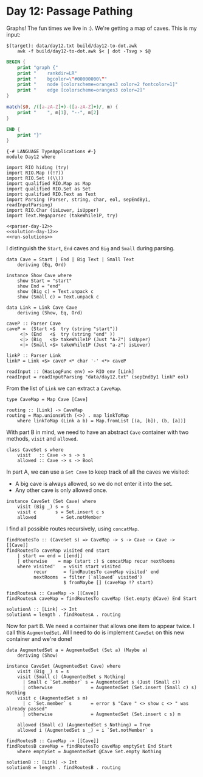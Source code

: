 # Day 12: Passage Pathing
Graphs! The fun times we live in :). We're getting a map of caves. This is my input:

``` {.make #day-12-plot-map target=fig/day12-map.svg}
$(target): data/day12.txt build/day12-to-dot.awk
    awk -f build/day12-to-dot.awk $< | dot -Tsvg > $@
```

``` {.awk .hide file=build/day12-to-dot.awk}
BEGIN {
    print "graph {"
    print "    rankdir=LR"
    print "    bgcolor=\"#00000000\""
    print "    node [colorscheme=oranges3 color=2 fontcolor=1]"
    print "    edge [colorscheme=oranges3 color=2]"
}

match($0, /([a-zA-Z]+)-([a-zA-Z]+)/, m) {
    print "    ", m[1], "--", m[2]
}

END {
    print "}"
}
```

``` {.haskell file=app/Day12.hs}
{-# LANGUAGE TypeApplications #-}
module Day12 where

import RIO hiding (try)
import RIO.Map ((!?))
import RIO.Set ((\\))
import qualified RIO.Map as Map
import qualified RIO.Set as Set
import qualified RIO.Text as Text
import Parsing (Parser, string, char, eol, sepEndBy1, readInputParsing)
import RIO.Char (isLower, isUpper)
import Text.Megaparsec (takeWhile1P, try)

<<parser-day-12>>
<<solution-day-12>>
<<run-solutions>>
```

I distinguish the `Start`, `End` caves and `Big` and `Small` during parsing.

``` {.haskell #parser-day-12}
data Cave = Start | End | Big Text | Small Text
    deriving (Eq, Ord)

instance Show Cave where
    show Start = "start"
    show End = "end"
    show (Big c) = Text.unpack c
    show (Small c) = Text.unpack c

data Link = Link Cave Cave
    deriving (Show, Eq, Ord)

caveP :: Parser Cave
caveP =  (Start <$  try (string "start"))
     <|> (End   <$  try (string "end" ))
     <|> (Big   <$> takeWhile1P (Just "A-Z") isUpper)
     <|> (Small <$> takeWhile1P (Just "a-z") isLower)

linkP :: Parser Link
linkP = Link <$> caveP <* char '-' <*> caveP

readInput :: (HasLogFunc env) => RIO env [Link]
readInput = readInputParsing "data/day12.txt" (sepEndBy1 linkP eol)
```

From the list of `Link` we can extract a `CaveMap`.

``` {.haskell #solution-day-12}
type CaveMap = Map Cave [Cave]

routing :: [Link] -> CaveMap
routing = Map.unionsWith (<>) . map linkToMap
    where linkToMap (Link a b) = Map.fromList [(a, [b]), (b, [a])]
```

With part B in mind, we need to have an abstract `Cave` container with two methods, `visit` and `allowed`.

``` {.haskell #solution-day-12}
class CaveSet s where
    visit   :: Cave -> s -> s
    allowed :: Cave -> s -> Bool
```

In part A, we can use a `Set Cave` to keep track of all the caves we visited:

* A big cave is always allowed, so we do not enter it into the set.
* Any other cave is only allowed once.

``` {.haskell #solution-day-12}
instance CaveSet (Set Cave) where
    visit (Big _) s = s
    visit c       s = Set.insert c s
    allowed         = Set.notMember
```

I find all possible routes recursively, using `concatMap`.

``` {.haskell #solution-day-12}
findRoutesTo :: (CaveSet s) => CaveMap -> s -> Cave -> Cave -> [[Cave]]
findRoutesTo caveMap visited end start
    | start == end = [[end]]
    | otherwise    = map (start :) $ concatMap recur nextRooms
    where visited'   = visit start visited
          recur      = findRoutesTo caveMap visited' end
          nextRooms  = filter (`allowed` visited')
                     $ fromMaybe [] (caveMap !? start)

findRoutesA :: CaveMap -> [[Cave]]
findRoutesA caveMap = findRoutesTo caveMap (Set.empty @Cave) End Start

solutionA :: [Link] -> Int
solutionA = length . findRoutesA . routing
```

Now for part B. We need a container that allows one item to appear twice. I call this `AugmentedSet`. All I need to do is implement `CaveSet` on this new container and we're done!

``` {.haskell #solution-day-12}
data AugmentedSet a = AugmentedSet (Set a) (Maybe a)
    deriving (Show)

instance CaveSet (AugmentedSet Cave) where
    visit (Big _) s = s
    visit (Small c) (AugmentedSet s Nothing)
      | Small c `Set.member` s = AugmentedSet s (Just (Small c))
      | otherwise              = AugmentedSet (Set.insert (Small c) s) Nothing
    visit c (AugmentedSet s m)
      | c `Set.member` s       = error $ "Cave " <> show c <> " was already passed"
      | otherwise              = AugmentedSet (Set.insert c s) m

    allowed (Small c) (AugmentedSet s Nothing) = True
    allowed i (AugmentedSet s _) = i `Set.notMember` s

findRoutesB :: CaveMap -> [[Cave]]
findRoutesB caveMap = findRoutesTo caveMap emptySet End Start
    where emptySet = AugmentedSet @Cave Set.empty Nothing

solutionB :: [Link] -> Int
solutionB = length . findRoutesB . routing
```

